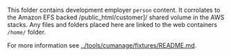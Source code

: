 This folder contains development employer `person` content.  It corrolates
to the Amazon EFS backed /public_html/customer]/ shared volume in the AWS stacks.  Any
files and folders placed here are linked to the web containers `/home/` folder.

For more information see [../tools/cumanage/fixtures/README.md](../tools/cumanage/fixtures/README.md).
